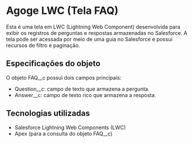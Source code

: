 # Agoge LWC (Tela FAQ) 

Esta é uma tela em LWC (Lightning Web Component) desenvolvida para exibir os registros de perguntas e respostas armazenadas no Salesforce. A tela pode ser acessada por meio de uma guia no Salesforce e possui recursos de filtro e paginação.

## Especificações do objeto
O objeto FAQ__c possui dois campos principais:

- Question__c: campo de texto que armazena a pergunta.
- Answer__c: campo de texto rico que armazena a resposta.

## Tecnologias utilizadas

- Salesforce Lightning Web Components (LWC)
- Apex (para a consulta do objeto FAQ__c)
